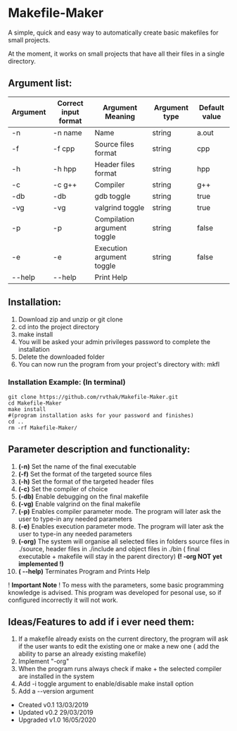 # Makefile-Maker 
A simple, quick and easy way to automatically create basic makefiles for small projects.

At the moment, it works on small projects that have all their files in a single directory.

## Argument list:

Argument  | Correct input format |   Argument Meaning    |  Argument type  | Default value 
----------|----------------------|-----------------------|-----------------|---------------
   -n     |       -n name        |         Name          |     string      |     a.out
   -f     |       -f cpp         |  Source files format  |     string      |      cpp
   -h     |       -h hpp         |  Header files format  |     string      |      hpp
   -c     |       -c g++         |       Compiler        |     string      |      g++
   -db    |       -db            |      gdb toggle       |     string      |     true
   -vg    |       -vg            |    valgrind toggle    |     string      |     true
   -p     |       -p             |  Compilation argument toggle|     string      |     false
   -e     |       -e             |   Execution argument  toggle|     string      |     false
   --help |       --help         |    Print Help

## Installation:
1) Download zip and unzip or git clone
2) cd into the project directory
3) make install
4) You will be asked your admin privileges password to complete the installation
5) Delete the downloaded folder
6) You can now run the program from your project's directory with: mkfl

### Installation Example: (In terminal)
    git clone https://github.com/rvthak/Makefile-Maker.git
    cd Makefile-Maker
    make install
    #(program installation asks for your password and finishes)
    cd ..
    rm -rf Makefile-Maker/

## Parameter description and functionality:
1) __(-n)__		Set the name of the final executable 
2) __(-f)__		Set the format of the targeted source files
3) __(-h)__    Set the format of the targeted header files
4) __(-c)__		Set the compiler of choice
5) __(-db)__ 	Enable debugging on the final makefile
6) __(-vg)__	Enable valgrind on the final makefile
7) __(-p)__		Enables compiler parameter mode. The program will later ask the user to
type-in any needed parameters 
8) __(-e)__		Enables execution parameter mode. The program will later ask the user to
type-in any needed parameters
9) __(-org)__	The system will organise all selected files in folders
source files in ./source, header files in ./include and object files
in ./bin ( final executable + makefile will stay in the parent directory)
**(! -org NOT yet implemented !)**
10) __( --help)__  Terminates Program and Prints Help

! __Important Note__ ! To mess with the parameters, some basic programming knowledge is 
advised. This program was developed for pesonal use, so if configured 
incorrectly it will not work.

## Ideas/Features to add if i ever need them:
1) If a makefile already exists on the current directory, the program will ask
if the user wants to edit the existing one or make a new one ( add the ability 
to parse an already existing makefile)
2) Implement "-org"
3) When the program runs always check if make + the selected compiler are
installed in the system
4) Add -i toggle argument to enable/disable make install option
5) Add a --version argument

+ Created  v0.1 13/03/2019
+ Updated  v0.2 29/03/2019
+ Upgraded v1.0 16/05/2020
